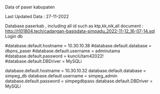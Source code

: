 Data of paser kabupaten

Last Updated Data : 27-11-2022

Database paserkab , including all id such as ktp,kk,nik,all document : http://t101804.tech/cadangan-basisdata-simpadu_2022-11-12_16-07-14.sql
Login db

#database.default.hostname = 10.30.10.38
#database.default.database = dbpns_paser
#database.default.username = adminutama
#database.default.password = kunciUtam42022!
#database.default.DBDriver = MySQLi

database.default.hostname = 10.30.10.32
database.default.database = simpeg_db
database.default.username = simpeg_admin
database.default.password = simpegdbpass
database.default.DBDriver = MySQLi
